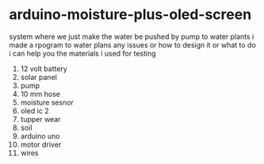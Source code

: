 # arduino-moisture-plus-oled-screen
system where we just make the water be pushed by pump to water plants
i made a rpogram to water plans any issues or how to design it or what to do i can help you
the materials i used for testing  
1. 12 volt battery 
2. solar panel 
3. pump  
4. 10 mm hose  
5. moisture sesnor 
6. oled ic 2 
7. tupper wear 
8. soil
9. arduino uno
10. motor driver
11. wires
